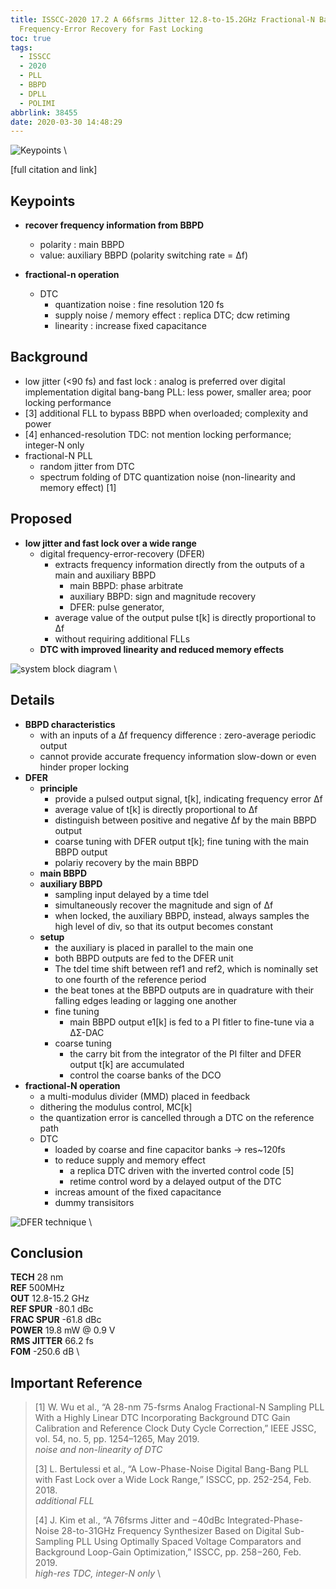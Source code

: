 ```yaml
---
title: ISSCC-2020 17.2 A 66fsrms Jitter 12.8-to-15.2GHz Fractional-N Bang-Bang PLL with Digital
  Frequency-Error Recovery for Fast Locking
toc: true
tags:
  - ISSCC
  - 2020
  - PLL
  - BBPD
  - DPLL
  - POLIMI
abbrlink: 38455
date: 2020-03-30 14:48:29
---
```


![Keypoints](https://i.loli.net/2020/03/31/h8uMvLwpY7iPZyJ.png) \

[full citation and link]

## Keypoints

- **recover frequency information from BBPD**
  - polarity : main BBPD
  - value: auxiliary BBPD (polarity switching rate = Δf)

- **fractional-n operation**
  - DTC
    - quantization noise : fine resolution 120 fs
    - supply noise / memory effect : replica DTC; dcw retiming
    - linearity : increase fixed capacitance

## Background

- low jitter (<90 fs) and fast lock : analog is preferred over digital implementation
digital bang-bang PLL: less power, smaller area; poor locking performance
- [3] additional FLL to bypass BBPD when overloaded; complexity and power
- [4] enhanced-resolution TDC: not mention locking performance; integer-N only
- fractional-N PLL
  - random jitter from DTC
  - spectrum folding of DTC quantization noise (non-linearity and memory effect) [1]

## Proposed

- **low jitter and fast lock over a wide range**
  - digital frequency-error-recovery (DFER)
    - extracts frequency information directly from the outputs of a main and auxiliary BBPD
      - main BBPD: phase arbitrate
      - auxiliary BBPD: sign and magnitude recovery
      - DFER: pulse generator,
    - average value of the output pulse t[k] is directly proportional to Δf
    - without requiring additional FLLs
  - **DTC with improved linearity and reduced memory effects**

![system block diagram](https://i.loli.net/2020/03/31/hPcW2oepqj81URl.png) \

## Details

- **BBPD characteristics**
  - with an inputs of a Δf frequency difference : zero-average periodic output
  - cannot provide accurate frequency information
slow-down or even hinder proper locking
- **DFER**
  - **principle**
    - provide a pulsed output signal, t[k], indicating frequency error Δf
    - average value of t[k] is directly proportional to Δf
    - distinguish between positive and negative Δf by the main BBPD output
    - coarse tuning with DFER output t[k]; fine tuning with the main BBPD output
    - polariy recovery by the main BBPD
  - **main BBPD**
  - **auxiliary BBPD**
    - sampling input delayed by a time tdel
    - simultaneously recover the magnitude and sign of Δf
    - when locked, the auxiliary BBPD, instead, always samples the high level of div, so that its output becomes constant
  - **setup**
    - the auxiliary is placed in parallel to the main one
    - both BBPD outputs are fed to the DFER unit
    - The tdel time shift between ref1 and ref2, which is nominally set to one fourth of the reference period
    - the beat tones at the BBPD outputs are in quadrature with their falling edges leading or lagging one another
    - fine tuning
      - main BBPD output e1[k] is fed to a PI fitler to fine-tune via a ΔΣ-DAC
    - coarse tuning
      - the carry bit from the integrator of the PI filter and DFER output t[k] are accumulated
      - control the coarse banks of the DCO
- **fractional-N operation**
  - a multi-modulus divider (MMD) placed in feedback
  - dithering the modulus control, MC[k]
  - the quantization error is cancelled through a DTC on the reference path
  - DTC
    - loaded by coarse and fine capacitor banks -> res~120fs
    - to reduce supply and memory effect
      - a replica DTC driven with the inverted control code [5]
      - retime control word by a delayed output of the DTC
    - increas amount of the fixed capacitance
    - dummy transisitors

![DFER technique](https://i.loli.net/2020/03/31/v2okrJdY1gKjFBD.png) \

## Conclusion

**TECH** 28 nm \
**REF** 500MHz \
**OUT** 12.8-15.2 GHz \
**REF SPUR** -80.1 dBc \
**FRAC SPUR** -61.8 dBc \
**POWER** 19.8 mW @ 0.9 V \
**RMS JITTER** 66.2 fs \
**FOM** -250.6 dB \

## Important Reference

> [1] W. Wu et al., “A 28-nm 75-fsrms Analog Fractional-N Sampling PLL With a Highly Linear DTC Incorporating Background DTC Gain Calibration and Reference Clock Duty Cycle Correction,” IEEE JSSC, vol. 54, no. 5, pp. 1254–1265, May 2019. \
*noise and non-linearity of DTC*
>
> [3] L. Bertulessi et al., “A Low-Phase-Noise Digital Bang-Bang PLL with Fast Lock over a Wide Lock Range,” ISSCC, pp. 252-254, Feb. 2018. \
*additional FLL*
>
> [4] J. Kim et al., “A 76fsrms Jitter and −40dBc Integrated-Phase-Noise 28-to-31GHz Frequency Synthesizer Based on Digital Sub-Sampling PLL Using Optimally Spaced Voltage Comparators and Background Loop-Gain Optimization,” ISSCC, pp. 258−260, Feb. 2019. \
*high-res TDC, integer-N only* \
